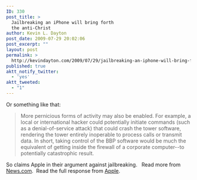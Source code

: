 ```yaml
---
ID: 330
post_title: >
  Jailbreaking an iPhone will bring forth
  the anti-Christ
author: Kevin L. Dayton
post_date: 2009-07-29 20:02:06
post_excerpt: ""
layout: post
permalink: >
  http://kevindayton.com/2009/07/29/jailbreaking-an-iphone-will-bring-forth-the-anti-christ/
published: true
aktt_notify_twitter:
  - 'yes'
aktt_tweeted:
  - "1"
---
```

Or something like that:
<blockquote>More pernicious forms of activity may also be enabled. For example, a local or international hacker could potentially initiate commands (such as a denial-of-service attack) that could crash the tower software, rendering the tower entirely inoperable to process calls or transmit data. In short, taking control of the BBP software would be much the equivalent of getting inside the firewall of a corporate computer--to potentially catastrophic result.</blockquote>
So claims Apple in their argument against jailbreaking.   Read more from <a title="http://news.cnet.com/8301-17938_105-10298646-1.html?part=rss&amp;subj=news&amp;tag=2547-1_3-0-20" href="http://news.cnet.com/8301-17938_105-10298646-1.html?part=rss&amp;subj=news&amp;tag=2547-1_3-0-20" target="_blank">News.com</a>.  Read the full response from <a title="http://news.cnet.com/8301-17938_105-10298646-1.html?part=rss&amp;subj=news&amp;tag=2547-1_3-0-20" href="http://news.cnet.com/8301-17938_105-10298646-1.html?part=rss&amp;subj=news&amp;tag=2547-1_3-0-20" target="_blank">Apple</a>.
